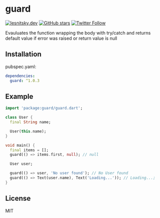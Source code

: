 # guard

[![lesnitsky.dev](https://lesnitsky.dev/shield.svg?hash=17435)](https://lesnitsky.dev?utm_source=guard)
[![GitHub stars](https://img.shields.io/github/stars/lesnitsky/guard.svg?style=social)](https://github.com/lesnitsky/guard)
[![Twitter Follow](https://img.shields.io/twitter/follow/lesnitsky_dev.svg?label=Follow%20me&style=social)](https://twitter.com/lesnitsky_dev)

Evauluates the function wrapping the body with try/catch and returns default value if error was raised or return value is null

## Installation

pubspec.yaml:

```yaml
dependencies:
  guard: ^1.0.3
```


## Example

```dart
import 'package:guard/guard.dart';

class User {
  final String name;

  User(this.name);
}

void main() {
  final items = [];
  guard(() => items.first, null); // null

  User user;

  guard(() => user, 'No user found'); // No User found
  guard(() => Text(user.name), Text('Loading...')); // Loading...;
}

```


## License

MIT
